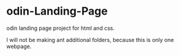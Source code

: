 # odin-Landing-Page
odin landing page project for html and css.

I will not be making ant additional folders, because this is only one webpage.